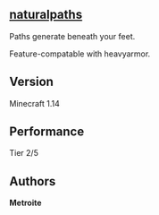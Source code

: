 ## [naturalpaths](https://minhaskamal.github.io/DownGit/#/home?url=https://github.com/Metroite/datapacks/tree/master/naturalpaths&rootDirectory=false)

Paths generate beneath your feet.

Feature-compatable with heavyarmor.

## Version

Minecraft 1.14

## Performance

Tier 2/5

## Authors

**Metroite**
